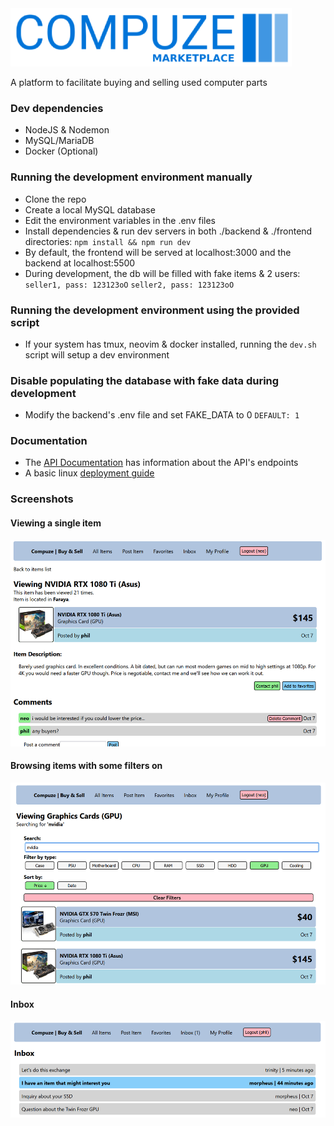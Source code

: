 <img src="repo/banner.png" alt="banner" width="450" height="93">

A platform to facilitate buying and selling used computer parts

### Dev dependencies

- NodeJS & Nodemon
- MySQL/MariaDB
- Docker (Optional)

### Running the development environment manually

- Clone the repo
- Create a local MySQL database
- Edit the environment variables in the .env files
- Install dependencies & run dev servers in both ./backend & ./frontend directories: `npm install && npm run dev`
- By default, the frontend will be served at localhost:3000 and the backend at localhost:5500
- During development, the db will be filled with fake items & 2 users: `seller1, pass: 123123oO` `seller2, pass: 123123oO`

### Running the development environment using the provided script

- If your system has tmux, neovim & docker installed, running the `dev.sh` script will setup a dev environment

### Disable populating the database with fake data during development

- Modify the backend's .env file and set FAKE_DATA to 0 `DEFAULT: 1`

### Documentation

- The [API Documentation](https://github.com/kiwphi/compuze/blob/main/docs/API.md) has information about the API's endpoints
- A basic linux [deployment guide](https://github.com/kiwphi/compuze/blob/main/docs/DEPLOYMENT.md)

### Screenshots

#### Viewing a single item

<img src="repo/screenshot1.png" alt="screenshot1">

#### Browsing items with some filters on

<img src="repo/screenshot2.png" alt="screenshot2">

#### Inbox

<img src="repo/screenshot3.png" alt="screenshot3">
